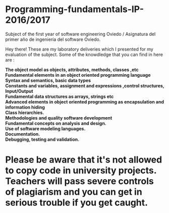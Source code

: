 # Programming-fundamentals-IP-2016/2017
Subject of the first year of software engineering Oviedo / Asignatura del primer año de ingeniería del software Oviedo.


Hey there!
These are my laboratory deliveries which I presented for my evaluation of the subject. 
Some of the knowdledge that you can find in here are : 

**The object model as objects, attributes, methods, classes ,etc**<br />
**Fundamental elements in an object oriented programming language**<br />
**Syntax and semantics, basic data types**<br />
**Constants and variables, assignment and expressions ,control structures, Input/Output**<br />
**Fundamental data structures as arrays, strings etc**<br />
**Advanced elements in object oriented programming as encapsulation and information hiding**<br />
**Class hierarchies.**<br />
**Methodologies and quality software development**<br />
**Fundamental concepts on analysis and design.**<br />
**Use of software modeling languages.**<br />
**Documentation.**<br />
**Debugging, testing and validation.**<br />


# __**Please be aware that it's not allowed to copy code in university projects. Teachers will pass severe controls of plagiarism and you can get in serious trouble if you get caught.**__
